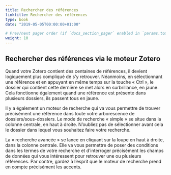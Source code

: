 ```yaml
---
title: Rechercher des références
linktitle: Rechercher des références
type: book
date: "2019-05-05T00:00:00+01:00"

# Prev/next pager order (if `docs_section_pager` enabled in `params.toml`)
weight: 10
---
```


## Rechercher des références via le moteur Zotero

Quand votre Zotero contient des centaines de références, il devient logiquement plus compliqué de s’y retrouver. Néanmoins, en sélectionnant une référence et en appuyant en même temps sur la touche « Ctrl », le dossier qui contient cette dernière se met alors en surbrillance, en jaune. Cela fonctionne également quand une référence est présente dans plusieurs dossiers, ils passent tous en jaune.

Il y a également un moteur de recherche qui va vous permettre de trouver précisément une référence dans toute votre arborescence de dossiers/sous-dossiers. Le mode de recherche « simple » se situe dans la colonne centrale, en haut à droite. N’oubliez pas de sélectionner avant cela le dossier dans lequel vous souhaitez faire votre recherche.

La « recherche avancée » se lance en cliquant sur la loupe en haut à droite, dans la colonne centrale. Elle va vous permettre de poser des conditions dans les termes de votre recherche et d’interroger précisément les champs de données qui vous intéressent pour retrouver une ou plusieurs références. Par contre, gardez à l’esprit que le moteur de recherche prend en compte précisément les accents.